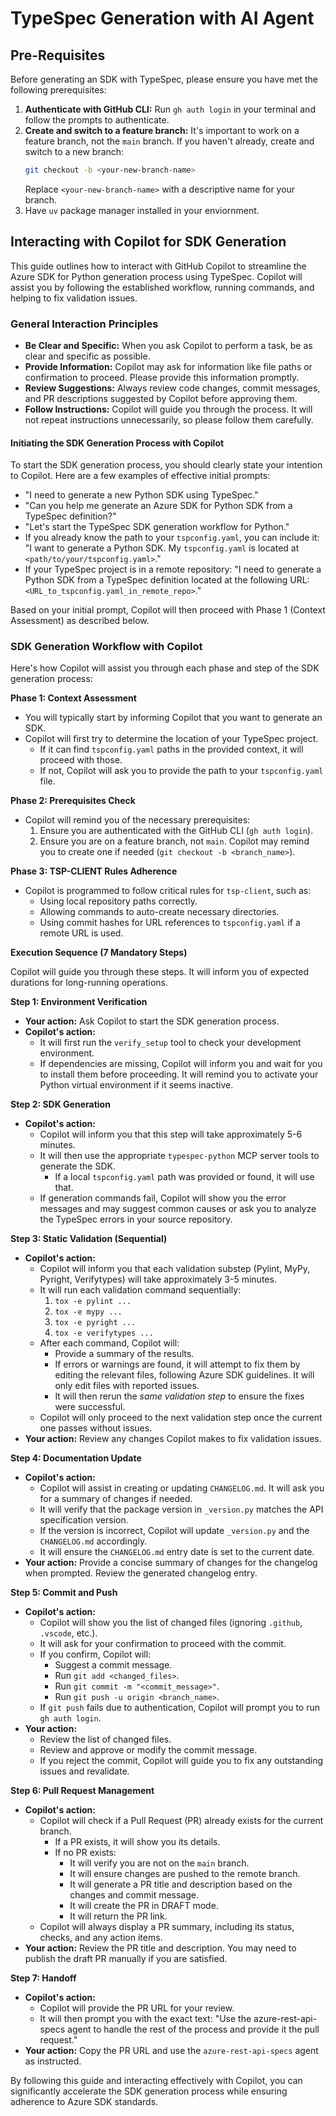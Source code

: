# TypeSpec Generation with AI Agent


## Pre-Requisites
Before generating an SDK with TypeSpec, please ensure you have met the following prerequisites:

1.  **Authenticate with GitHub CLI:**
    Run `gh auth login` in your terminal and follow the prompts to authenticate.
2.  **Create and switch to a feature branch:**
    It's important to work on a feature branch, not the `main` branch. If you haven't already, create and switch to a new branch:
    ```bash
    git checkout -b <your-new-branch-name>
    ```
    Replace `<your-new-branch-name>` with a descriptive name for your branch.
3. Have `uv` package manager installed in your enviornment.

## Interacting with Copilot for SDK Generation

This guide outlines how to interact with GitHub Copilot to streamline the Azure SDK for Python generation process using TypeSpec. Copilot will assist you by following the established workflow, running commands, and helping to fix validation issues.

### General Interaction Principles

*   **Be Clear and Specific:** When you ask Copilot to perform a task, be as clear and specific as possible.
*   **Provide Information:** Copilot may ask for information like file paths or confirmation to proceed. Please provide this information promptly.
*   **Review Suggestions:** Always review code changes, commit messages, and PR descriptions suggested by Copilot before approving them.
*   **Follow Instructions:** Copilot will guide you through the process. It will not repeat instructions unnecessarily, so please follow them carefully.

#### Initiating the SDK Generation Process with Copilot

To start the SDK generation process, you should clearly state your intention to Copilot. Here are a few examples of effective initial prompts:

*   "I need to generate a new Python SDK using TypeSpec."
*   "Can you help me generate an Azure SDK for Python SDK from a TypeSpec definition?"
*   "Let's start the TypeSpec SDK generation workflow for Python."
*   If you already know the path to your `tspconfig.yaml`, you can include it: "I want to generate a Python SDK. My `tspconfig.yaml` is located at `<path/to/your/tspconfig.yaml>`."
*   If your TypeSpec project is in a remote repository: "I need to generate a Python SDK from a TypeSpec definition located at the following URL: `<URL_to_tspconfig.yaml_in_remote_repo>`."

Based on your initial prompt, Copilot will then proceed with Phase 1 (Context Assessment) as described below.

### SDK Generation Workflow with Copilot

Here's how Copilot will assist you through each phase and step of the SDK generation process:

**Phase 1: Context Assessment**

*   You will typically start by informing Copilot that you want to generate an SDK.
*   Copilot will first try to determine the location of your TypeSpec project.
    *   If it can find `tspconfig.yaml` paths in the provided context, it will proceed with those.
    *   If not, Copilot will ask you to provide the path to your `tspconfig.yaml` file.

**Phase 2: Prerequisites Check**

*   Copilot will remind you of the necessary prerequisites:
    1.  Ensure you are authenticated with the GitHub CLI (`gh auth login`).
    2.  Ensure you are on a feature branch, not `main`. Copilot may remind you to create one if needed (`git checkout -b <branch_name>`).

**Phase 3: TSP-CLIENT Rules Adherence**

*   Copilot is programmed to follow critical rules for `tsp-client`, such as:
    *   Using local repository paths correctly.
    *   Allowing commands to auto-create necessary directories.
    *   Using commit hashes for URL references to `tspconfig.yaml` if a remote URL is used.

**Execution Sequence (7 Mandatory Steps)**

Copilot will guide you through these steps. It will inform you of expected durations for long-running operations.

**Step 1: Environment Verification**
*   **Your action:** Ask Copilot to start the SDK generation process.
*   **Copilot's action:**
    *   It will first run the `verify_setup` tool to check your development environment.
    *   If dependencies are missing, Copilot will inform you and wait for you to install them before proceeding. It will remind you to activate your Python virtual environment if it seems inactive.

**Step 2: SDK Generation**
*   **Copilot's action:**
    *   Copilot will inform you that this step will take approximately 5-6 minutes.
    *   It will then use the appropriate `typespec-python` MCP server tools to generate the SDK.
        *   If a local `tspconfig.yaml` path was provided or found, it will use that.
    *   If generation commands fail, Copilot will show you the error messages and may suggest common causes or ask you to analyze the TypeSpec errors in your source repository.

**Step 3: Static Validation (Sequential)**
*   **Copilot's action:**
    *   Copilot will inform you that each validation substep (Pylint, MyPy, Pyright, Verifytypes) will take approximately 3-5 minutes.
    *   It will run each validation command sequentially:
        1.  `tox -e pylint ...`
        2.  `tox -e mypy ...`
        3.  `tox -e pyright ...`
        4.  `tox -e verifytypes ...`
    *   After each command, Copilot will:
        *   Provide a summary of the results.
        *   If errors or warnings are found, it will attempt to fix them by editing the relevant files, following Azure SDK guidelines. It will only edit files with reported issues.
        *   It will then rerun the *same validation step* to ensure the fixes were successful.
    *   Copilot will only proceed to the next validation step once the current one passes without issues.
*   **Your action:** Review any changes Copilot makes to fix validation issues.

**Step 4: Documentation Update**
*   **Copilot's action:**
    *   Copilot will assist in creating or updating `CHANGELOG.md`. It will ask you for a summary of changes if needed.
    *   It will verify that the package version in `_version.py` matches the API specification version.
    *   If the version is incorrect, Copilot will update `_version.py` and the `CHANGELOG.md` accordingly.
    *   It will ensure the `CHANGELOG.md` entry date is set to the current date.
*   **Your action:** Provide a concise summary of changes for the changelog when prompted. Review the generated changelog entry.

**Step 5: Commit and Push**
*   **Copilot's action:**
    *   Copilot will show you the list of changed files (ignoring `.github`, `.vscode`, etc.).
    *   It will ask for your confirmation to proceed with the commit.
    *   If you confirm, Copilot will:
        *   Suggest a commit message.
        *   Run `git add <changed_files>`.
        *   Run `git commit -m "<commit_message>"`.
        *   Run `git push -u origin <branch_name>`.
    *   If `git push` fails due to authentication, Copilot will prompt you to run `gh auth login`.
*   **Your action:**
    *   Review the list of changed files.
    *   Review and approve or modify the commit message.
    *   If you reject the commit, Copilot will guide you to fix any outstanding issues and revalidate.

**Step 6: Pull Request Management**
*   **Copilot's action:**
    *   Copilot will check if a Pull Request (PR) already exists for the current branch.
        *   If a PR exists, it will show you its details.
        *   If no PR exists:
            *   It will verify you are not on the `main` branch.
            *   It will ensure changes are pushed to the remote branch.
            *   It will generate a PR title and description based on the changes and commit message.
            *   It will create the PR in DRAFT mode.
            *   It will return the PR link.
    *   Copilot will always display a PR summary, including its status, checks, and any action items.
*   **Your action:** Review the PR title and description. You may need to publish the draft PR manually if you are satisfied.

**Step 7: Handoff**
*   **Copilot's action:**
    *   Copilot will provide the PR URL for your review.
    *   It will then prompt you with the exact text: "Use the azure-rest-api-specs agent to handle the rest of the process and provide it the pull request."
*   **Your action:** Copy the PR URL and use the `azure-rest-api-specs` agent as instructed.

By following this guide and interacting effectively with Copilot, you can significantly accelerate the SDK generation process while ensuring adherence to Azure SDK standards.
